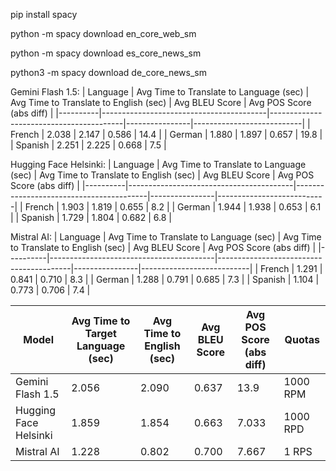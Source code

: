 pip install spacy

python -m spacy download en_core_web_sm

python -m spacy download es_core_news_sm

python3 -m spacy download de_core_news_sm

Gemini Flash 1.5:
| Language | Avg Time to Translate to Language (sec) | Avg Time to Translate to English (sec) | Avg BLEU Score | Avg POS Score (abs diff) |
|----------|-----------------------------------------|-----------------------------------------|----------------|---------------------------|
| French   | 2.038                                   | 2.147                                   | 0.586          | 14.4                      |
| German   | 1.880                                   | 1.897                                   | 0.657          | 19.8                      |
| Spanish  | 2.251                                   | 2.225                                   | 0.668          | 7.5                       |


Hugging Face Helsinki:
| Language | Avg Time to Translate to Language (sec) | Avg Time to Translate to English (sec) | Avg BLEU Score | Avg POS Score (abs diff) |
|----------|-----------------------------------------|-----------------------------------------|----------------|---------------------------|
| French   | 1.903                                   | 1.819                                   | 0.655          | 8.2                       |
| German   | 1.944                                   | 1.938                                   | 0.653          | 6.1                       |
| Spanish  | 1.729                                   | 1.804                                   | 0.682          | 6.8                       |


Mistral AI:
| Language | Avg Time to Translate to Language (sec) | Avg Time to Translate to English (sec) | Avg BLEU Score | Avg POS Score (abs diff) |
|----------|-----------------------------------------|-----------------------------------------|----------------|---------------------------|
| French   | 1.291                                   | 0.841                                   | 0.710          | 8.3                       |
| German   | 1.288                                   | 0.791                                   | 0.685          | 7.3                       |
| Spanish  | 1.104                                   | 0.773                                   | 0.706          | 7.4                       |



| Model                  | Avg Time to Target Language (sec) | Avg Time to English (sec) | Avg BLEU Score | Avg POS Score (abs diff) | Quotas          |
|------------------------|------------------------------------|----------------------------|----------------|---------------------------|--------------|
| Gemini Flash 1.5       | 2.056                             | 2.090                     | 0.637          | 13.9                       | 1000 RPM |
| Hugging Face Helsinki  | 1.859                             | 1.854                     | 0.663          | 7.033                     | 1000 RPD |
| Mistral AI             | 1.228                             | 0.802                     | 0.700          | 7.667                     | 1 RPS    |
